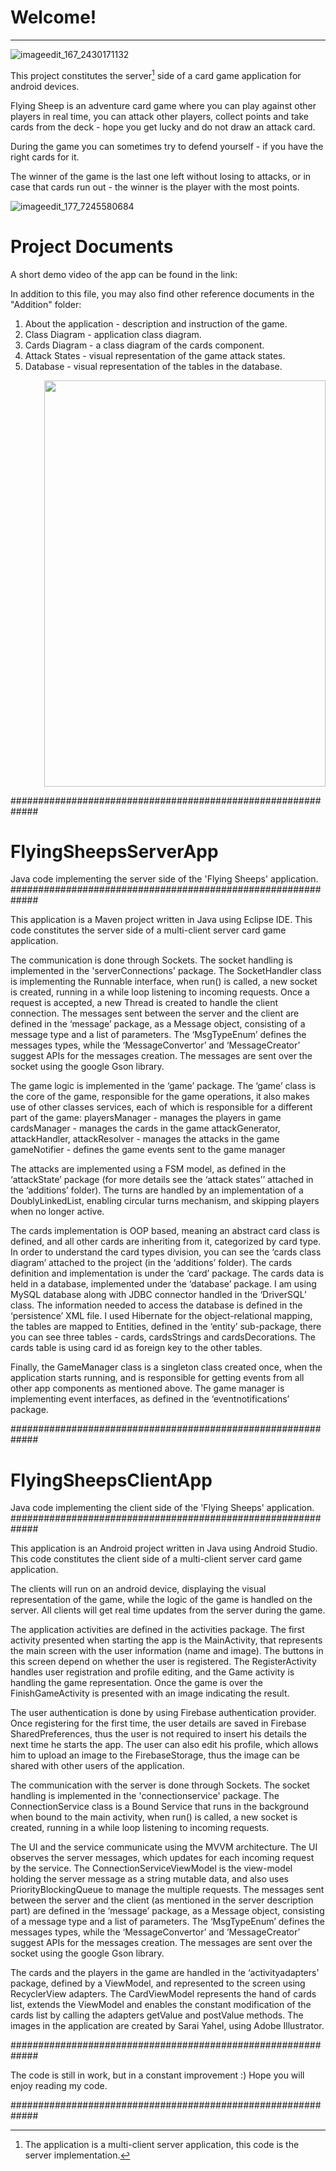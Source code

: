 # Welcome!
____________________________________________________________________________________________________


![imageedit_167_2430171132](https://user-images.githubusercontent.com/23153754/144578230-8f331f1d-1623-4f96-a698-bee044492546.png)

This project constitutes the server[^1] side of a card game application for android devices.

Flying Sheep is an adventure card game where you can play against other players in real time,
you can attack other players, collect points and take cards from the deck - hope you get lucky and do not draw an attack card.

During the game you can sometimes try to defend yourself - if you have the right cards for it.

The winner of the game is the last one left without losing to attacks, or in case that cards run out - the winner is the player with the most points.



![imageedit_177_7245580684](https://user-images.githubusercontent.com/23153754/144590673-213aefbe-602c-44ba-a4be-b771adb3a441.png)

# Project Documents




A short demo video of the app can be found in the link:

In addition to this file, you may also find other reference documents in the "Addition" folder:
1. About the application - description and instruction of the game.
2. Class Diagram - application class diagram.
3. Cards Diagram - a class diagram of the cards component.
4. Attack States - visual representation of the game attack states.
5. Database - visual representation of the tables in the database.

<div class="start">
<p align="right">
  <img src="https://user-images.githubusercontent.com/23153754/144582294-05402a68-9d40-4e2c-b214-f8463a52093f.png" width=450px height=650px />
</p>
</div>









#############################################################
# FlyingSheepsServerApp 
Java code implementing the server side of the 'Flying Sheeps' application.
#############################################################

This application is a Maven project written in Java using Eclipse IDE. 
This code constitutes the server side of a multi-client server card game application.

The communication is done through Sockets. 
The socket handling is implemented in the 'serverConnections' package.
The SocketHandler class is implementing the Runnable interface, when run() is called, a new socket is created, running in a while loop listening to incoming requests. 
Once a request is accepted, a new Thread is created to handle the client connection. 
The messages sent between the server and the client are defined in the ‘message’ package, as a Message object, consisting of a message type and a list of parameters.
The ‘MsgTypeEnum’ defines the messages types, while the ‘MessageConvertor’ and ‘MessageCreator’ suggest APIs for the messages creation.
The messages are sent over the socket using the google Gson library. 

The game logic is implemented in the ‘game’ package.
The ‘game’ class is the core of the game, responsible for the game operations, it also makes use of other classes services,
each of which is responsible for a different part of the game:
playersManager - manages the players in game
cardsManager - manages the cards in the game
attackGenerator, attackHandler, attackResolver - manages the attacks in the game
gameNotifier - defines the game events sent to the game manager

The attacks are implemented using a FSM model, as defined in the ‘attackState’ package  (for more details see the ‘attack states’’ attached in the ‘additions’ folder).
The turns are handled by an implementation of a DoublyLinkedList, enabling circular turns mechanism, and skipping players when no longer active.

The cards implementation is OOP based, meaning an abstract card class is defined, and all other cards are inheriting from it, categorized by card type.
In order to understand the card types division, you can see the ‘cards class diagram’ attached to the project (in the ‘additions’ folder).
The cards definition and implementation is under the ‘card’ package. 
The cards data is held in a database, implemented under the ‘database’ package.
I am using MySQL database along with JDBC connector handled in the ‘DriverSQL’ class.
The information needed to access the database is defined in the ‘persistence’ XML file. 
I used Hibernate for the object-relational mapping, the tables are mapped to Entities, defined in the ‘entity’ sub-package,
there you can see three tables - cards, cardsStrings and cardsDecorations.
The cards table is using card id as foreign key to the other tables.

Finally, the GameManager class is a singleton class created once, when the application starts running, 
and is responsible for getting events from all other app components as mentioned above.
The game manager is implementing event interfaces, as defined in the ‘eventnotifications’ package. 



#############################################################
# FlyingSheepsClientApp 
Java code implementing the client side of the 'Flying Sheeps' application.
#############################################################

This application is an Android project written in Java using Android Studio. 
This code constitutes the client side of a multi-client server card game application.

The clients will run on an android device, displaying the visual representation of the game, while the logic of the game is handled on the server.
All clients will get real time updates from the server during the game.

The application activities are defined in the activities package.
The first activity presented when starting the app is the MainActivity, that represents the main screen with the user information (name and image).
The buttons in this screen depend on whether the user is registered.
The RegisterActivity handles user registration and profile editing, and the Game activity is handling the game representation.
Once the game is over the FinishGameActivity is presented with an image indicating the result.

The user authentication is done by using Firebase authentication provider.
Once registering for the first time, the user details are saved in Firebase SharedPreferences,
thus the user is not required to insert his details the next time he starts the app.
The user can also edit his profile, which allows him to upload an image to the FirebaseStorage,
thus the image can be shared with other users of the application. 

The communication with the server is done through Sockets. 
The socket handling is implemented in the 'connectionservice' package.
The ConnectionService class is a Bound Service that runs in the background when bound to the main activity,
when run() is called, a new socket is created, running in a while loop listening to incoming requests.

The UI and the service communicate using the MVVM architecture.
The UI observes the server messages, which updates for each incoming request by the service.
The ConnectionServiceViewModel is the view-model holding the server message as a string mutable data, and also uses PriorityBlockingQueue to manage the multiple requests.
The messages sent between the server and the client (as mentioned in the server description part) are defined in the ‘message’ package,
as a Message object, consisting of a message type and a list of parameters.
The ‘MsgTypeEnum’ defines the messages types, while the ‘MessageConvertor’ and ‘MessageCreator’ suggest APIs for the messages creation. 
The messages are sent over the socket using the google Gson library.

The cards and the players in the game are handled in the ‘activityadapters’ package,
defined by a ViewModel, and represented to the screen using RecyclerView adapters.
The CardViewModel represents the hand of cards list, extends the ViewModel
and enables the constant modification of the cards list by calling the adapters getValue and postValue methods.
The images in the application are created by Sarai Yahel, using Adobe Illustrator.


#############################################################

The code is still in work, but in a constant improvement :) 
Hope you will enjoy reading my code. 

#############################################################

[^1]: The application is a multi-client server application, this code is the server implementation.

